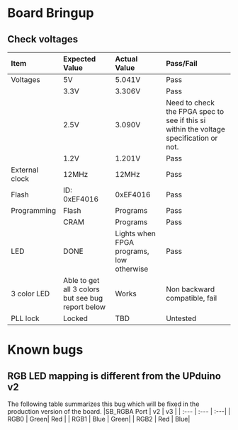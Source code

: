 # Board Bringup

## Check voltages
| Item | Expected Value | Actual Value | Pass/Fail |
| :--- | :--- | :---  | :---  |
| Voltages | 5V | 5.041V | Pass |
|  | 3.3V | 3.306V | Pass |
|  | 2.5V | 3.090V | Need to check the FPGA spec to see if this si within the voltage specification or not. |
|  | 1.2V | 1.201V | Pass |
| External clock | 12MHz | 12MHz | Pass |
| Flash | ID: 0xEF4016 | 0xEF4016 | Pass |
| Programming | Flash | Programs | Pass |
|  | CRAM | Programs | Pass |
| LED | DONE | Lights when FPGA programs, low otherwise | Pass |
| 3 color LED | Able to get all 3 colors but see bug report below | Works | Non backward compatible, fail|
| PLL lock | Locked | TBD | Untested |

# Known bugs

## RGB LED mapping is different from the UPduino v2
The following table summarizes this bug which will be fixed in the production version of the board.
|SB_RGBA Port | v2 | v3 |
| :--- | :--- | :---|
| RGB0 | Green| Red |
| RGB1 | Blue | Green|
| RGB2 | Red  | Blue|



